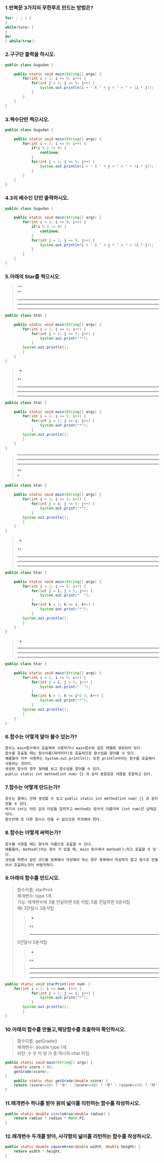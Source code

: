 ### 1.반복문 3가지의 무한루프 만드는 방법은?
```java
for( ; ; ) {
}
while(ture) {
}
do{
} while(true);
```
### 2.구구단 출력을 하시오.
```java
public class Gugudan {
	
	public static void main(String[] args) {
		for(int i = 2; i <= 9; i++) {
			for(int j = 1; j <= 9; j++) {
				System.out.println(i + " X " + j + " = " + (i * j));
			}
		}
	}
}
```
### 3.짝수단만 찍으시오.
```java
public class Gugudan {
	
	public static void main(String[] args) {
		for(int i = 2; i <= 9; i++) {
			if(i % 2 != 0) {
				continue;
			}
			for(int j = 1; j <= 9; j++) {
				System.out.println(i + " X " + j + " = " + (i * j));
			}
		}
	}
}
```
### 4.3의 배수인 단만 출력하시오.
```java
public class Gugudan {
	
	public static void main(String[] args) {
		for(int i = 2; i <= 9; i++) {
			if(i % 3 != 0) {
				continue;			
			}
			for(int j = 1; j <= 9; j++) {
				System.out.println(i + " X " + j + " = " + (i * j));
			}
		}
	}
}
```
### 5.아래의 Star를 찍으시오.

>"*****"  
>"*****"  
>*****  
>*****  
>*****  
```java
public class Star {
	
	public static void main(String[] args) {
		for(int i = 1; i <= 5; i++) {
			for(int j = 1; j <= 5; j++) {
				System.out.print("*");
			}
		System.out.println();
		}
	}
}
```
		
>*  
>**  
>***  
>****  
>*****  
```java
public class Star {
	
	public static void main(String[] args) {
		for(int i = 1; i <= 5; i++) {
			for(int j = 1; j <= i; j++) {
				System.out.print("*");
			}
		System.out.println();
		}
	}
}
```	
>*****  
>****  
>***  
>**  
>*  
```java
public class Star {
	
	public static void main(String[] args) {
		for(int i = 1; i <= 5; i++) {
			for(int j = i; j <= 5; j++) {
				System.out.print("*");
			}
		System.out.println();
		}
	}
}
```
>    *  
>   **  
>  ***  
> ****  
>*****  
```java
public class Star {
	
	public static void main(String[] args) {
		for(int i = 1; i <= 5; i++) {
			for(int j = i; j < 5; j++) {
				System.out.print("  ");
			}
			for(int k = 1; k <= i; k++) {
				System.out.print("*");
			}
		System.out.println();
		}
	}	
}
```	

>   *  
>  ***  
> *****  
>*******   
```java
public class Star {
	
	public static void main(String[] args) {
		for(int i = 1; i <= 5; i++) {
			for(int j = i; j < 5; j++) {
				System.out.print("  ");
			}
			for(int k = 1; k <= i*2-1; k++) {
				System.out.print("*");
			}
		System.out.println();
		}
	}		
}
```

### 6.함수는 어떻게 알아 볼수 있는가?

	함수는 main함수에서 호출하여 사용하거나 main함수와 같은 레벨에 생성되어 있다.
	함수를 호출할 때는 함수이름(파라미터)로 호출하므로 함수임을 알아볼 수 있다.
	예를들어 자주 사용하는 System.out.println(); 또한 println이라는 함수를 호출해서 사용하는 것이다.
	생성된 함수의 경우 형태를 보고 함수임을 알아볼 수 있다.
	public static int method(int num) {} 과 같이 중괄호로 내용을 포함하고 있다.

### 7.함수는 어떻게 만드는가?

	함수는 클래스 안에 생성할 수 있고 public static int method(int num) {} 과 같이 만들 수 있다.
	여기서 int는 리턴 값의 타입을 알려주고 method는 함수의 이름이며 (int num)은 입력값이다.
	함수안에 또 다른 함수는 만들 수 없으므로 주의해야 한다.

### 8.함수는 어떻게 써먹는가?

	함수를 사용할 때는 함수의 이름으로 호출할 수 있다.
	예를들어, method()라는 함수 가 있을 때, main 함수에서 method();라고 호출할 수 있다.
	코딩을 하면서 같은 코드를 중복해서 작성해야 하는 경우 중복해서 작성하지 말고 함수로 만들어서 호출하는것이 바람직하다.

### 9.아래의 함수를 만드시오.
>함수이름: starPrint  
>매개변수: type 1개  
>기능: 매개변수에 3를 전달하면 3층 석탑, 5를 전달하면 5층석탑  
>예) 3전달시 3층석탑  
>>*  
>>**  
>>***  
>5전달시 5층석탑  
>>*  
>>**  
>>***  
>>****  
>>***** 
```java
public static void starPrint(int num) {
	for(int i = 1; i <= num; i++) {
			for(int j = 1; j <= i; j++) {
				System.out.print("*");
			}
		System.out.println();
		}
}
```
 
### 10.아래의 함수를 만들고,해당함수를 호출하여 확인하시오. 
>함수이름: getGrade()  
>매개변수: double type 1개  
>리턴: 수 우 미 양 가 중 하나의 char 타입  
```java
public static void main(String[] args) {
	double score = 80;
	getGrade(score);
}
	public static char getGrade(double score) {
	return (score>=90) ? '수' : (score>=80) ? '우' : (score>=70) ? '미' : (score>=60) ? '양' : '가';
}
```
### 11.매개변수 하나를 받아 원의 넓이를 리턴하는 함수를 작성하시오.
```java
public static double circleArea(double radius) {
	return radius * radius * Math.PI;
}
```
### 12.매개변수 두개를 받아, 사각형의 넓이를 리턴하는 함수를 작성하시오.

```java
public static double squareArea(double width, double height) {
	return width * height;
}
```
